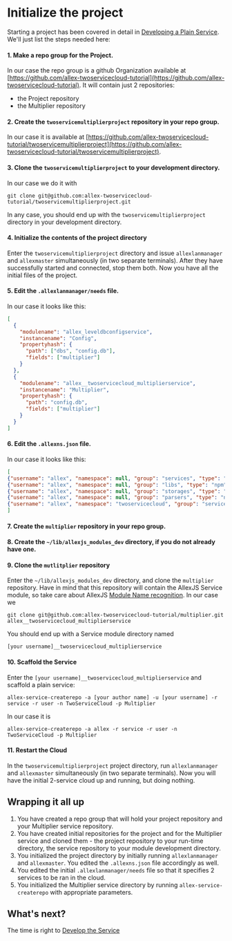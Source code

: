 # Initialize the project

Starting a project has been covered in detail in [Developing a Plain Service](../basic_development/plainservice.md).
We'll just list the steps needed here:

#### 1. Make a repo group for the Project.

In our case the repo group is a github Organization available at [https://github.com/allex-twoservicecloud-tutorial](https://github.com/allex-twoservicecloud-tutorial). It will contain just 2 repositories:
- the Project repository
- the Multiplier repository

#### 2. Create the `twoservicemultiplierproject` repository in your repo group.

In our case it is available at [https://github.com/allex-twoservicecloud-tutorial/twoservicemultiplierproject](https://github.com/allex-twoservicecloud-tutorial/twoservicemultiplierproject).

#### 3. Clone the `twoservicemultiplierproject` to your development directory.

In our case we do it with
```
git clone git@github.com:allex-twoservicecloud-tutorial/twoservicemultiplierproject.git
```
In any case, you should end up with the `twoservicemultiplierproject` directory in your development directory.

#### 4. Initialize the contents of the project directory

Enter the `twoservicemultiplierproject` directory and issue `allexlanmanager` and `allexmaster` simultaneously (in two separate terminals).
After they have successfully started and connected, stop them both.
Now you have all the initial files of the project.

#### 5. Edit the `.allexlanmanager/needs` file.

In our case it looks like this:
```json
[
  {
    "modulename": "allex_leveldbconfigservice",
    "instancename": "Config",
    "propertyhash": {
      "path": ["dbs", "config.db"],
      "fields": ["multiplier"]
    }
  },
  {
    "modulename": "allex__twoservicecloud_multiplierservice",
    "instancename": "Multiplier",
    "propertyhash": {
      "path": "config.db",
      "fields": ["multiplier"]
    }
  }
]
```
#### 6. Edit the `.allexns.json` file.

In our case it looks like this:
```json
[
{"username": "allex", "namespace": null, "group": "services", "type": "npm", "user": "git", "server": "github.com", "repogroup": "allex-services"},
{"username": "allex", "namespace": null, "group": "libs", "type": "npm", "user": "git", "server": "github.com", "repogroup": "allex-libs"},
{"username": "allex", "namespace": null, "group": "storages", "type": "npm", "user": "git", "server": "github.com", "repogroup": "allex-storages"},
{"username": "allex", "namespace": null, "group": "parsers", "type": "npm", "user": "git", "server": "github.com", "repogroup": "allex-parsers"},
{"username": "allex", "namespace": "twoservicecloud", "group": "services", "type": "git", "user": "git", "server": "github.com", "repogroup": "allex-twoservicecloud-tutorial"}
]
```

#### 7. Create the `multiplier` repository in your repo group.

#### 8. Create the `~/lib/allexjs_modules_dev` directory, if you do not already have one.

#### 9. Clone the `mutlitplier` repository

Enter the `~/lib/allexjs_modules_dev` directory, and clone the `multiplier` repository.
Have in mind that this repository will contain the AllexJS Service module, so take care about AllexJS [Module Name recognition](../development_basics/module_recognition.md).
In our case we
```
git clone git@github.com:allex-twoservicecloud-tutorial/multiplier.git allex__twoservicecloud_multiplierservice
```
You should end up with a Service module directory named
```
[your username]__twoservicecloud_multiplierservice
```

#### 10. Scaffold the Service

Enter the `[your username]__twoservicecloud_multiplierservice` and scaffold a plain service:
```
allex-service-createrepo -a [your author name] -u [your username] -r service -r user -n TwoServiceCloud -p Multiplier
```
In our case it is
```
allex-service-createrepo -a allex -r service -r user -n TwoServiceCloud -p Multiplier
```

#### 11. Restart the Cloud 

In the `twoservicemultiplierproject` project directory, run `allexlanmanager` and `allexmaster` simultaneously (in two separate terminals).
Now you will have the initial 2-service cloud up and running, but doing nothing.

## Wrapping it all up

1. You have created a repo group that will hold your project repository and your Multiplier service repository.
2. You have created initial repositories for the project and for the Multiplier service and cloned them - the project repository to your run-time directory, the service repository to your module development directory.
3. You initialized the project directory by initially running `allexlanmanager` and `allexmaster`. You edited the `.allexns.json` file accordingly as well.
4. You edited the initial `.allexlanmanager/needs` file so that it specifies 2 services to be ran in the cloud.
5. You initialized the Multiplier service directory by running `allex-service-createrepo` with appropriate parameters.

## What's next?

The time is right to [Develop the Service](develop_service.md)
